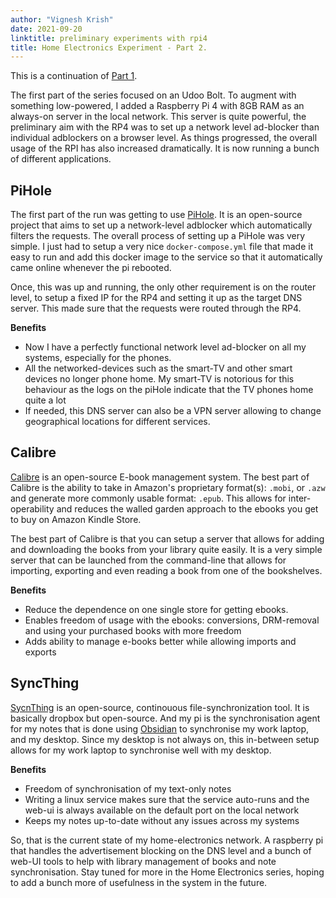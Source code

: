 ```yaml
---
author: "Vignesh Krish"
date: 2021-09-20
linktitle: preliminary experiments with rpi4
title: Home Electronics Experiment - Part 2.
---
```

This is a continuation of [Part 1](/posts/home-electronics-part-1).

The first part of the series focused on an Udoo Bolt. To augment with something low-powered, I added a Raspberry Pi 4 with 8GB RAM as an always-on server in the local network. This server is quite powerful, the preliminary aim with the RP4 was to set up a network level ad-blocker than individual adblockers on a browser level. As things progressed, the overall usage of the RPI has also increased dramatically. It is now running a bunch of different applications.

## PiHole

The first part of the run was getting to use [PiHole](https://pi-hole.net/). It is an open-source project that aims to set up a network-level adblocker which automatically filters the requests. The overall process of setting up a PiHole was very simple. I just had to setup a very nice `docker-compose.yml` file that made it easy to run and add this docker image to the service so that it automatically came online whenever the pi rebooted. 

Once, this was up and running, the only other requirement is on the router level, to setup a fixed IP for the RP4 and setting it up as the target DNS server. This made sure that the requests were routed through the RP4.

**Benefits**

- Now I have a perfectly functional network level ad-blocker on all my systems, especially for the phones.
- All the networked-devices such as the smart-TV and other smart devices no longer phone home. My smart-TV is notorious for this behaviour as the logs on the piHole indicate that the TV phones home quite a lot
- If needed, this DNS server can also be a VPN server allowing to change geographical locations for different services. 

## Calibre

[Calibre](https://calibre-ebook.com/) is an open-source E-book management system. The best part of Calibre is the ability to take in Amazon's proprietary format(s): `.mobi`, or `.azw` and generate more commonly usable format: `.epub`. This allows for inter-operability and reduces the walled garden approach to the ebooks you get to buy on Amazon Kindle Store.

The best part of Calibre is that you can setup a server that allows for adding and downloading the books from your library quite easily. It is a very simple server that can be launched from the command-line that allows for importing, exporting and even reading a book from one of the bookshelves.

**Benefits**

- Reduce the dependence on one single store for getting ebooks.
- Enables freedom of usage with the ebooks: conversions, DRM-removal and using your purchased books with more freedom
- Adds ability to manage e-books better while allowing imports and exports

## SyncThing

[SycnThing](https://syncthing.net/) is an open-source, continouous file-synchronization tool. It is basically dropbox but open-source. And my pi is the synchronisation agent for my notes that is done using [Obsidian](https://obsidian.md/) to synchronise my work laptop, and my desktop. Since my desktop is not always on, this in-between setup allows for my work laptop to synchronise well with my desktop.

**Benefits**

- Freedom of synchronisation of my text-only notes
- Writing a linux service makes sure that the service auto-runs and the web-ui is always available on the default port on the local network
- Keeps my notes up-to-date without any issues across my systems

So, that is the current state of my home-electronics network. A raspberry pi that handles the advertisement blocking on the DNS level and a bunch of web-UI tools to help with library management of books and note synchronisation. Stay tuned for more in the Home Electronics series, hoping to add a bunch more of usefulness in the system in the future. 
